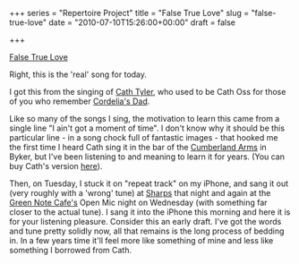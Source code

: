 +++
series = "Repertoire Project"
title = "False True Love"
slug = "false-true-love"
date = "2010-07-10T15:26:00+00:00"
draft = false

+++

<a class="embed" href="http://soundcloud.com/pdcawley/false-true-love">False True Love</a> 

Right, this is the 'real' song for today.

I got this from the singing of [Cath Tyler](http://www.myspace.com/cptyl), who used to be Cath Oss for those of you who remember [Cordelia's Dad](http://www.cordeliasdad.com/).

Like so many of the songs I sing, the motivation to learn this came from a single line "I ain't got a moment of time". I don't know why it should be this particular line - in a song chock full of fantastic images - that hooked me the first time I heard Cath sing it in the bar of the [Cumberland Arms](http://www.thecumberlandarms.co.uk/) in Byker, but I've been listening to and meaning to learn it for years. (You can buy Cath's version [here](http://xrl.us/bhrhm7)).

Then, on Tuesday, I stuck it on "repeat track" on my iPhone, and sang it out (very roughly with a 'wrong' tune) at [Sharps](http://web.ukonline.co.uk/martin.nail/Sharps/SFCintro.htm) that night and again at the [Green Note Cafe's](http://www.greennote.co.uk/) Open Mic night on Wednesday (with something far closer to the actual tune). I sang it into the iPhone this morning and here it is for your listening pleasure. Consider this an early draft. I've got the words and tune pretty solidly now, all that remains is the long process of bedding in. In a few years time it'll feel more like something of mine and less like something I borrowed from Cath.
